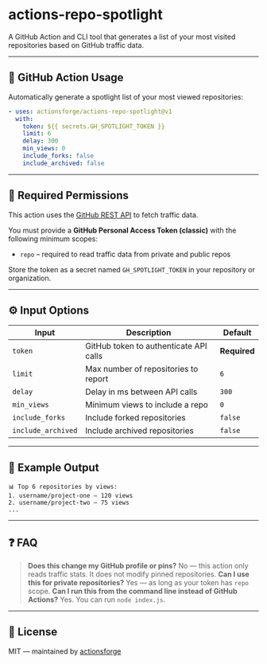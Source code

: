# actions-repo-spotlight

A GitHub Action and CLI tool that generates a list of your most visited repositories based on GitHub traffic data.

---

## 🚀 GitHub Action Usage

Automatically generate a spotlight list of your most viewed repositories:

```yaml
- uses: actionsforge/actions-repo-spotlight@v1
  with:
    token: ${{ secrets.GH_SPOTLIGHT_TOKEN }}
    limit: 6
    delay: 300
    min_views: 0
    include_forks: false
    include_archived: false
```

---

## 🔧 Required Permissions

This action uses the [GitHub REST API](https://docs.github.com/en/rest/metrics/traffic) to fetch traffic data.

You must provide a **GitHub Personal Access Token (classic)** with the following minimum scopes:

- `repo` – required to read traffic data from private and public repos

Store the token as a secret named `GH_SPOTLIGHT_TOKEN` in your repository or organization.

---

## ⚙️ Input Options

| Input             | Description                              | Default |
|------------------|------------------------------------------|---------|
| `token`          | GitHub token to authenticate API calls   | **Required** |
| `limit`          | Max number of repositories to report     | `6`     |
| `delay`          | Delay in ms between API calls            | `300`   |
| `min_views`      | Minimum views to include a repo          | `0`     |
| `include_forks`  | Include forked repositories              | `false` |
| `include_archived` | Include archived repositories          | `false` |

---

## 🧩 Example Output

```plaintext
📊 Top 6 repositories by views:
1. username/project-one — 120 views
2. username/project-two — 75 views
...
```

---

## ❓ FAQ

> **Does this change my GitHub profile or pins?** No — this action only reads traffic stats. It does not modify pinned repositories.
> **Can I use this for private repositories?** Yes — as long as your token has `repo` scope.
> **Can I run this from the command line instead of GitHub Actions?** Yes. You can run `node index.js`.

---

## 📄 License

MIT — maintained by [actionsforge](https://github.com/actionsforge)
